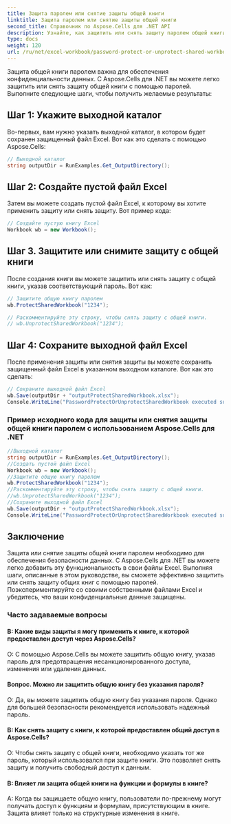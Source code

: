 ```yaml
---
title: Защита паролем или снятие защиты общей книги
linktitle: Защита паролем или снятие защиты общей книги
second_title: Справочник по Aspose.Cells для .NET API
description: Узнайте, как защитить или снять защиту паролем общей книги с помощью Aspose.Cells для .NET.
type: docs
weight: 120
url: /ru/net/excel-workbook/password-protect-or-unprotect-shared-workbook/
---
```

Защита общей книги паролем важна для обеспечения конфиденциальности данных. С Aspose.Cells для .NET вы можете легко защитить или снять защиту общей книги с помощью паролей. Выполните следующие шаги, чтобы получить желаемые результаты:

## Шаг 1: Укажите выходной каталог

Во-первых, вам нужно указать выходной каталог, в котором будет сохранен защищенный файл Excel. Вот как это сделать с помощью Aspose.Cells:

```csharp
// Выходной каталог
string outputDir = RunExamples.Get_OutputDirectory();
```

## Шаг 2: Создайте пустой файл Excel

Затем вы можете создать пустой файл Excel, к которому вы хотите применить защиту или снять защиту. Вот пример кода:

```csharp
// Создайте пустую книгу Excel
Workbook wb = new Workbook();
```

## Шаг 3. Защитите или снимите защиту с общей книги

После создания книги вы можете защитить или снять защиту с общей книги, указав соответствующий пароль. Вот как:

```csharp
// Защитите общую книгу паролем
wb.ProtectSharedWorkbook("1234");

// Раскомментируйте эту строку, чтобы снять защиту с общей книги.
// wb.UnprotectSharedWorkbook("1234");
```

## Шаг 4: Сохраните выходной файл Excel

После применения защиты или снятия защиты вы можете сохранить защищенный файл Excel в указанном выходном каталоге. Вот как это сделать:

```csharp
// Сохраните выходной файл Excel
wb.Save(outputDir + "outputProtectSharedWorkbook.xlsx");
Console.WriteLine("PasswordProtectOrUnprotectSharedWorkbook executed successfully.\r\n");
```

### Пример исходного кода для защиты или снятия защиты общей книги паролем с использованием Aspose.Cells для .NET 
```csharp
//Выходной каталог
string outputDir = RunExamples.Get_OutputDirectory();
//Создать пустой файл Excel
Workbook wb = new Workbook();
//Защитите общую книгу паролем
wb.ProtectSharedWorkbook("1234");
//Раскомментируйте эту строку, чтобы снять защиту с общей книги.
//wb.UnprotectSharedWorkbook("1234");
//Сохраните выходной файл Excel
wb.Save(outputDir + "outputProtectSharedWorkbook.xlsx");
Console.WriteLine("PasswordProtectOrUnprotectSharedWorkbook executed successfully.\r\n");
```

## Заключение

Защита или снятие защиты общей книги паролем необходимо для обеспечения безопасности данных. С Aspose.Cells для .NET вы можете легко добавить эту функциональность в свои файлы Excel. Выполняя шаги, описанные в этом руководстве, вы сможете эффективно защитить или снять защиту общих книг с помощью паролей. Поэкспериментируйте со своими собственными файлами Excel и убедитесь, что ваши конфиденциальные данные защищены.

### Часто задаваемые вопросы

#### В: Какие виды защиты я могу применить к книге, к которой предоставлен доступ через Aspose.Cells?
    
О: С помощью Aspose.Cells вы можете защитить общую книгу, указав пароль для предотвращения несанкционированного доступа, изменения или удаления данных.

#### Вопрос. Можно ли защитить общую книгу без указания пароля?
    
О: Да, вы можете защитить общую книгу без указания пароля. Однако для большей безопасности рекомендуется использовать надежный пароль.

#### В: Как снять защиту с книги, к которой предоставлен общий доступ в Aspose.Cells?
    
О: Чтобы снять защиту с общей книги, необходимо указать тот же пароль, который использовался при защите книги. Это позволяет снять защиту и получить свободный доступ к данным.

#### В: Влияет ли защита общей книги на функции и формулы в книге?
    
A: Когда вы защищаете общую книгу, пользователи по-прежнему могут получать доступ к функциям и формулам, присутствующим в книге. Защита влияет только на структурные изменения в книге.